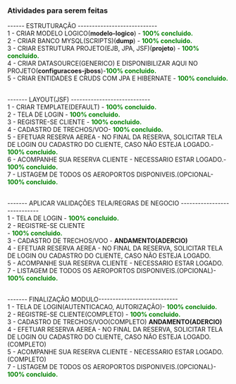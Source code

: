 ### Atividades para serem feitas<br/>


------ ESTRUTURAÇÃO ----------------------------<br/>
1 - CRIAR MODELO LOGICO(<b>modelo-logico</b>) - <b style="color:green;">100% concluido.</b> <br/>
2 - CRIAR BANCO MYSQL(SCRIPTS)(<b>dump</b>) - <b style="color:green;">100% concluido.</b> <br/>
3 - CRIAR ESTRUTURA PROJETO(EJB, JPA, JSF)(<b>projeto</b>) - <b style="color:green;">100% concluido.</b> <br/>
4 - CRIAR DATASOURCE(GENERICO) E DISPONIBILIZAR AQUI NO PROJETO(<b>configuracoes-jboss</b>)-<b style="color:green;">100% concluido.</b> <br/>
5 - CRIAR ENTIDADES E CRUDS COM JPA E HIBERNATE - <b style="color:green;">100% concluido.</b> <br/><br/> 

------- LAYOUT(JSF) ----------------------------<br/>
1 - CRIAR TEMPLATE(DEFAULT) - <b style="color:green;">100% concluido.</b><br/>
2 - TELA DE LOGIN - <b style="color:green;">100% concluido.</b><br/>
3 - REGISTRE-SE CLIENTE - <b style="color:green;">100% concluido.</b><br/>
4 - CADASTRO DE TRECHOS/VOO- <b style="color:green;">100% concluido.</b><br/>
5 - EFETUAR RESERVA AEREA - NO FINAL DA RESERVA, SOLICITAR TELA DE LOGIN OU CADASTRO DO CLIENTE, CASO NÃO ESTEJA LOGADO.- <b style="color:green;">100% concluido.</b><br/>
6 - ACOMPANHE SUA RESERVA CLIENTE - NECESSARIO ESTAR LOGADO.- <b style="color:green;">100% concluido.</b><br/>
7 - LISTAGEM DE TODOS OS AEROPORTOS DISPONIVEIS.(OPCIONAL- <b style="color:green;">100% concluido.</b><br/><br/>


------- APLICAR VALIDAÇÕES TELA/REGRAS DE NEGOCIO ----------------------------<br/>
1 - TELA DE LOGIN - <b style="color:green;">100% concluido.</b><br/>
2 - REGISTRE-SE CLIENTE<br/>- <b style="color:green;">100% concluido.</b><br/>
3 - CADASTRO DE TRECHOS/VOO - <b>ANDAMENTO(ADERCIO)</b><br/>
4 - EFETUAR RESERVA AEREA - NO FINAL DA RESERVA, SOLICITAR TELA DE LOGIN OU CADASTRO DO CLIENTE, CASO NÃO ESTEJA LOGADO.<br/>
5 - ACOMPANHE SUA RESERVA CLIENTE - NECESSARIO ESTAR LOGADO.<br/>
7 - LISTAGEM DE TODOS OS AEROPORTOS DISPONIVEIS.(OPCIONAL)- <b style="color:green;">100% concluido.</b><br/><br/>


------- FINALIZAÇÃO MODULO----------------------------<br/>
1 - TELA DE LOGIN(AUTENTICACAO, AUTORIZAÇÃO)- <b style="color:green;">100% concluido.</b><br/>
2 - REGISTRE-SE CLIENTE(COMPLETO) - <b style="color:green;">100% concluido.</b><br/>
3 - CADASTRO DE TRECHOS/VOO(COMPLETO) <b>ANDAMENTO(ADERCIO)</b><br/>
4 - EFETUAR RESERVA AEREA - NO FINAL DA RESERVA, SOLICITAR TELA DE LOGIN OU CADASTRO DO CLIENTE, CASO NÃO ESTEJA LOGADO.(COMPLETO)<br/>
5 - ACOMPANHE SUA RESERVA CLIENTE - NECESSARIO ESTAR LOGADO.(COMPLETO)<br/>
7 - LISTAGEM DE TODOS OS AEROPORTOS DISPONIVEIS.(OPCIONAL)- <b style="color:green;">100% concluido.</b><br/><br/>
